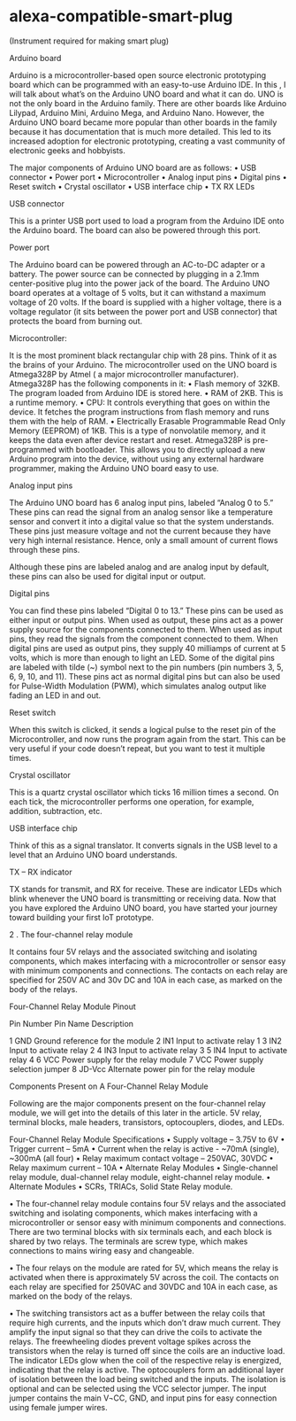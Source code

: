 # alexa-compatible-smart-plug
(Instrument required for making smart plug)

Arduino board


Arduino is a microcontroller-based open source electronic prototyping board which can be programmed with an easy-to-use Arduino IDE.
In this , I will talk about what’s on the Arduino UNO board and what it can do. UNO is not the only board in the Arduino family. There are other boards like Arduino Lilypad, Arduino Mini, Arduino Mega, and Arduino Nano. However, the Arduino UNO board became more popular than other boards in the family because it has documentation that is much more detailed. This led to its increased adoption for electronic prototyping, creating a vast community of electronic geeks and hobbyists.


The major components of Arduino UNO board are as follows:
•	USB connector
•	Power port
•	Microcontroller
•	Analog input pins
•	Digital pins
•	Reset switch
•	Crystal oscillator
•	USB interface chip
•	TX RX LEDs


USB connector

This is a printer USB port used to load a program from the Arduino IDE onto the Arduino board. The board can also be powered through this port.

Power port

The Arduino board can be powered through an AC-to-DC adapter or a battery. The power source can be connected by plugging in a 2.1mm center-positive plug into the power jack of the board.
The Arduino UNO board operates at a voltage of 5 volts, but it can withstand a maximum voltage of 20 volts. If the board is supplied with a higher voltage, there is a voltage regulator (it sits between the power port and USB connector) that protects the board from burning out.

Microcontroller:

It is the most prominent black rectangular chip with 28 pins. Think of it as the brains of your Arduino. The microcontroller used on the UNO board is Atmega328P by Atmel ( a major microcontroller manufacturer). Atmega328P has the following components in it:
•	Flash memory of 32KB. The program loaded from Arduino IDE is stored here.
•	RAM of 2KB. This is a runtime memory.
•	CPU: It controls everything that goes on within the device. It fetches the program instructions from flash memory and runs them with the help of RAM.
•	Electrically Erasable Programmable Read Only Memory (EEPROM) of 1KB. This is a type of nonvolatile memory, and it keeps the data even after device restart and reset.
Atmega328P is pre-programmed with bootloader. This allows you to directly upload a new Arduino program into the device, without using any external hardware programmer, making the Arduino UNO board easy to use.

Analog input pins

The Arduino UNO board has 6 analog input pins, labeled “Analog 0 to 5.” These pins can read the signal from an analog sensor like a temperature sensor and convert it into a digital value so that the system understands. These pins just measure voltage and not the current because they have very high internal resistance. Hence, only a small amount of current flows through these pins.

Although these pins are labeled analog and are analog input by default, these pins can also be used for digital input or output.


Digital pins

You can find these pins labeled “Digital 0 to 13.” These pins can be used as either input or output pins. When used as output, these pins act as a power supply source for the components connected to them. When used as input pins, they read the signals from the component connected to them.
When digital pins are used as output pins, they supply 40 milliamps of current at 5 volts, which is more than enough to light an LED.
Some of the digital pins are labeled with tilde (~) symbol next to the pin numbers (pin numbers 3, 5, 6, 9, 10, and 11). These pins act as normal digital pins but can also be used for Pulse-Width Modulation (PWM), which simulates analog output like fading an LED in and out.

Reset switch

When this switch is clicked, it sends a logical pulse to the reset pin of the Microcontroller, and now runs the program again from the start. This can be very useful if your code doesn’t repeat, but you want to test it multiple times.

Crystal oscillator

This is a quartz crystal oscillator which ticks 16 million times a second. On each tick, the microcontroller performs one operation, for example, addition, subtraction, etc.

USB interface chip

Think of this as a signal translator. It converts signals in the USB level to a level that an Arduino UNO board understands.

TX – RX indicator

TX stands for transmit, and RX for receive. These are indicator LEDs which blink whenever the UNO board is transmitting or receiving data.
Now that you have explored the Arduino UNO board, you have started your journey toward building your first IoT prototype.

2 . The four-channel relay module

It contains four 5V relays and the associated switching and isolating components, which makes interfacing with a microcontroller or sensor easy with minimum components and connections. The contacts on each relay are specified for 250V AC and 30v DC and 10A in each case, as marked on the body of the relays.

Four-Channel Relay Module Pinout

Pin Number	Pin Name	 Description

1           	GND       Ground reference for the module
2          	 IN1	      Input to activate relay 1
3	           IN2      	Input to activate relay 2
4	           IN3	      Input to activate relay 3
5	           IN4	      Input to activate relay 4
6          	 VCC	      Power supply for the relay module
7         	 VCC	      Power supply selection jumper
8	          JD-Vcc     Alternate power pin for the relay module

Components Present on A Four-Channel Relay Module

Following are the major components present on the four-channel relay module, we will get into the details of this later in the article.
5V relay, terminal blocks, male headers, transistors, optocouplers, diodes, and LEDs.
 
Four-Channel Relay Module Specifications
•	Supply voltage – 3.75V to 6V
•	Trigger current – 5mA
•	Current when the relay is active - ~70mA (single), ~300mA (all four)
•	Relay maximum contact voltage – 250VAC, 30VDC
•	Relay maximum current – 10A
•	Alternate Relay Modules
•	Single-channel relay module, dual-channel relay module, eight-channel relay module.
•	Alternate Modules
•	SCRs, TRIACs, Solid State Relay module.

•	The four-channel relay module contains four 5V relays and the associated switching and isolating components, which makes interfacing with a microcontroller or sensor easy with minimum components and connections. There are two terminal blocks with six terminals each, and each block is shared by two relays. The terminals are screw type, which makes connections to mains wiring easy and changeable.

•	The four relays on the module are rated for 5V, which means the relay is activated when there is approximately 5V across the coil. The contacts on each relay are specified for 250VAC and 30VDC and 10A in each case, as marked on the body of the relays.

•	The switching transistors act as a buffer between the relay coils that require high currents, and the inputs which don’t draw much current. They amplify the input signal so that they can drive the coils to activate the relays. The freewheeling diodes prevent voltage spikes across the transistors when the relay is turned off since the coils are an inductive load. The indicator LEDs glow when the coil of the respective relay is energized, indicating that the relay is active. The optocouplers form an additional layer of isolation between the load being switched and the inputs. The isolation is optional and can be selected using the VCC selector jumper. The input jumper contains the main V¬CC, GND, and input pins for easy connection using female jumper wires.







